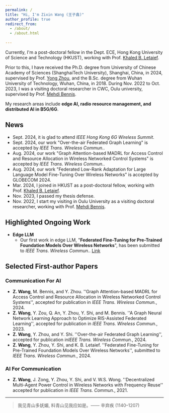 ```yaml
---
permalink: /
title: "Hi, I'm Zixin Wang (王子鑫)"
author_profile: true
redirect_from: 
  - /about/
  - /about.html
  
---
```


Currently, I'm a post-doctoral fellow in the Dept. ECE, Hong Kong University of Science and Technology (HKUST), working with Prof. [Khaled B. Letaief](https://facultyprofiles.hkust.edu.hk/profiles.php?profile=khaled-ben-letaief-eekhaled).

Prior to this, I have received the Ph.D. degree from University of Chinese Academy of Sciences (ShanghaiTech University), Shanghai, China, in 2024, supervised by Prof. [Yong Zhou](https://faculty.sist.shanghaitech.edu.cn/faculty/zhouyong/index.html), and the B.Sc. degree from Wuhan University of Technology, Wuhan, China, in 2018.
During Nov. 2022 to Oct. 2023, I was a visiting doctoral researcher in CWC, Oulu university, supervised by Prof. [Mehdi Bennis](https://sites.google.com/view/dr-mehdi-bennis/home).

My research areas include **edge AI, radio resource management, and distributed AI in B5G/6G**.

## News

- Sept. 2024, it is glad to attend *IEEE Hong Kong 6G Wireless Summit*.
- Sept. 2024, our work "Over-the-air Federated Graph Learning" is accepted by *IEEE Trans. Wireless Commun.*.
- Aug. 2024, our work "Graph Attention-based MADRL for Access Control and Resource Allocation in Wireless Networked Control Systems" is accepted by *IEEE Trans. Wireless Commun.*.
- Aug. 2024, our work "Federated Low-Rank Adaptation for Large Language Model Fine-Tuning Over Wireless Networks" is accepted by GLOBECOM 2024.
- Mar. 2024, I joined in HKUST as a post-doctoral fellow, working with Prof. [Khaled B. Letaief](https://facultyprofiles.hkust.edu.hk/profiles.php?profile=khaled-ben-letaief-eekhaled).
- Nov. 2023, I passed my thesis defense.
- Nov. 2022, I start my visiting in Oulu University as a visiting doctoral researcher, working with Prof. [Mehdi Bennis](https://sites.google.com/view/dr-mehdi-bennis/home).

## Highlighted Ongoing Work

- **Edge LLM**
  - Our first work in edge LLM, "**Federated Fine-Tuning for Pre-Trained Foundation Models Over Wireless Networks**", has been submitted to *IEEE Trans. Wireless Commun.*. [Link](https://arxiv.org/abs/2407.02924)

## Selected First-author Papers

### Communication For AI

- **Z. Wang**, M. Bennis, and Y. Zhou. ''Graph Attention-based MADRL for Access Control and Resource Allocation in Wireless Networked Control Systems'', accepted for publication in *IEEE Trans. Wireless Commun.*, 2024.
- **Z. Wang**, Y. Zou, Q. An, Y. Zhou, Y. Shi, and M. Bennis. ''A Graph Neural Network Learning Approach to Optimize RIS-Assisted Federated Learning'', accepted for publication in *IEEE Trans. Wireless Commun*., 2023.
- **Z. Wang**, Y. Zhou, and Y. Shi. ''Over-the-air Federated Graph Learning'', accepted for publication in*IEEE Trans. Wireless Commun.*, 2024.
- **Z. Wang**, Y. Zhou, Y. Shi, and K. B. Letaief. ''Federated Fine-Tuning for Pre-Trained Foundation Models Over Wireless Networks'', submitted to *IEEE Trans. Wireless Commun.*, 2024.

### AI For Communication

- **Z. Wang**, J. Zong, Y. Zhou, Y. Shi, and V. W.S. Wong. ''Decentralized Multi-Agent Power Control in Wireless Networks with Frequency Reuse'' accepted for publication in *IEEE Trans. Commun*., 2021.

---


> 我见青山多妩媚, 料青山见我应如是。—— 辛弃疾 (1140–1207)
<!-- <q>我见青山多妩媚 料青山见我应如是。</q> &#8211;辛弃疾 -->

<script type='text/javascript' id='clustrmaps' src='//cdn.clustrmaps.com/map_v2.js?cl=080808&w=a&t=n&d=KtCJQWJVw-eDi9A_ZPIXi6FcZtIjXAcKiQwjWcKFMcM&co=ffffff&cmo=3acc3a&cmn=ff5353&ct=808080'></script>
